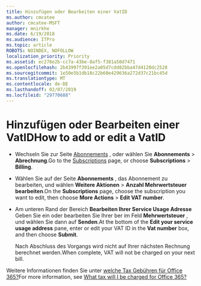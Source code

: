 ```yaml
---
title: Hinzufügen oder Bearbeiten einer VatID
ms.author: cmcatee
author: cmcatee-MSFT
manager: mnirkhe
ms.date: 6/19/2018
ms.audience: ITPro
ms.topic: article
ROBOTS: NOINDEX, NOFOLLOW
localization_priority: Priority
ms.assetid: ec278e2b-cc7a-43be-8af5-f381a50d7471
ms.openlocfilehash: 2b43997f391ee2a05d7cdd82bba47d4120dc2528
ms.sourcegitcommit: 1e50e5b1db18c22b60e429636a272d37c21bc45d
ms.translationtype: MT
ms.contentlocale: de-DE
ms.lasthandoff: 02/07/2019
ms.locfileid: "29770688"
---
```

# <a name="how-to-add-or-edit-a-vatid"></a><span data-ttu-id="0daeb-102">Hinzufügen oder Bearbeiten einer VatID</span><span class="sxs-lookup"><span data-stu-id="0daeb-102">How to add or edit a VatID</span></span>

- <span data-ttu-id="0daeb-103">Wechseln Sie zur Seite [Abonnements](https://go.microsoft.com/fwlink/p/?linkid=842054) , oder wählen Sie **Abonnements** \> **Abrechnung**.</span><span class="sxs-lookup"><span data-stu-id="0daeb-103">Go to the [Subscriptions](https://go.microsoft.com/fwlink/p/?linkid=842054) page, or choose **Subscriptions** \> **Billing**.</span></span>
    
- <span data-ttu-id="0daeb-104">Wählen Sie auf der Seite **Abonnements** , das Abonnement zu bearbeiten, und wählen **Weitere Aktionen** \> **Anzahl Mehrwertsteuer bearbeiten**.</span><span class="sxs-lookup"><span data-stu-id="0daeb-104">On the **Subscriptions** page, choose the subscription you want to edit, then choose **More Actions** \> **Edit VAT number**.</span></span>
    
- <span data-ttu-id="0daeb-105">Am unteren Rand der Bereich **Bearbeiten Ihrer Service Usage Adresse** Geben Sie ein oder bearbeiten Sie Ihrer ber im Feld **Mehrwertsteuer** , und wählen Sie dann auf **Senden**.</span><span class="sxs-lookup"><span data-stu-id="0daeb-105">At the bottom of the **Edit your service usage address** pane, enter or edit your VAT ID in the **Vat number** box, and then choose **Submit**.</span></span>
    
    <span data-ttu-id="0daeb-106">Nach Abschluss des Vorgangs wird nicht auf Ihrer nächsten Rechnung berechnet werden.</span><span class="sxs-lookup"><span data-stu-id="0daeb-106">When complete, VAT will not be charged on your next bill.</span></span>
    
<span data-ttu-id="0daeb-107">Weitere Informationen finden Sie unter [welche Tax Gebühren für Office 365?](https://support.office.com/article/7e77382b-b966-4ad5-a515-9e629a777a22.aspx)</span><span class="sxs-lookup"><span data-stu-id="0daeb-107">For more information, see [What tax will I be charged for Office 365?](https://support.office.com/article/7e77382b-b966-4ad5-a515-9e629a777a22.aspx)</span></span>
  

